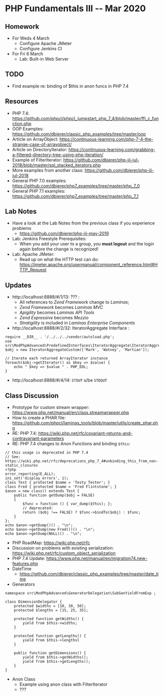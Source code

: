 # PHP Fundamentals III -- Mar 2020
## Homework
* For Weds 4 March
  * Configure Apache JMeter
  * Configure Jenkins CI
* For Fri 6 March
  * Lab: Built-in Web Server
## TODO
* Find example re: binding of $this in anon funcs in PHP 7.4

## Resources
* PHP 7.4: https://github.com/phpcl/phpcl_jumpstart_php_7_4/blob/master/ffi_c_function.php
* OOP Examples: https://github.com/dbierer/classic_php_examples/tree/master/oop
* Article on ArrayObject: https://continuous-learning.com/php-7-4-the-strange-case-of-arrayobject/
* Article on DirectoryIterator: https://continuous-learning.com/grabbing-a-filtered-directory-tree-using-php-iteration/
* Example of FilterIterator: https://github.com/dbierer/php-iii-jul-2018/blob/master/spl_stacked_iterators.php
* More examples from another class: https://github.com/dbierer/php-iii-jul-2018
* General PHP 7.0 examples: https://github.com/dbierer/php7_examples/tree/master/php_7_0
* General PHP 7.1 examples: https://github.com/dbierer/php7_examples/tree/master/php_7_1

## Lab Notes
* Have a look at the Lab Notes from the previous class if you experience problems
  * https://github.com/dbierer/php-iii-may-2019
* Lab: Jenkins Freestyle Prerequisites:
  * When you add your user to a group, you **must logout** and the login again before the change is recognized!
* Lab: Apache JMeter:
  * Read up on what the HTTP test can do: https://jmeter.apache.org/usermanual/component_reference.html#HTTP_Request

## Updates
* http://localhost:8888/#/1/13: ??? :
  * All references to _Zend Framework_ change to _Laminas_;
  * _Zend Framework_ becomes _Laminas MVC_
  * _Apigility_ becomes _Laminas API Tools_
  * _Zend Expressive_ becomes _Mezzio_
  * _Stratigility_ is included in _Laminas Enterprise Components_
* http://localhost:8888/#/2/32: IteratorAggregate Interface :
```
require __DIR__ . '/../../../vendor/autoload.php';
use src\ModPhpAdvanced\PredefinedInterfaces\IteratorAggregate\IteratorAggregateCustom;
$obj = new IteratorAggregateCustom(['Mark', 'Watney', 'Martian']);

// Iterate each returned ArrayIterator instance
foreach($obj->getIterator() as $key => $value) {
    echo " $key => $value " . PHP_EOL;
}
```
* http://localhost:8888/#/4/14: `STOUT` s/be `STDOUT`

## Class Discussion
* Prototype for custom stream wrapper: https://www.php.net/manual/en/class.streamwrapper.php
* How to create a PHAR file: https://github.com/phpcl/laminas_tools/blob/master/utils/create_phar.php
* RE: PHP 7.4: https://wiki.php.net/rfc/covariant-returns-and-contravariant-parameters
* RE: PHP 7.4 changes to Anon Functions and binding `$this`:
```
// this usage is deprecated in PHP 7.4
// See: https://wiki.php.net/rfc/deprecations_php_7_4#unbinding_this_from_non-static_closures
<?php
error_reporting(E_ALL);
ini_set('display_errors', 1);
class Test { protected $name = 'Testy Tester'; }
class Fred { protected $name = 'Fred Flintstone'; }
$anon = new class() extends Test {
    public function getDump($obj = FALSE)
    {
        $func = function () { var_dump($this); };
        // deprecated:
        return ($obj !== FALSE) ? $func->bindTo($obj) : $func;
    }
};
echo $anon->getDump()() . "\n";
echo $anon->getDump(new Fred())() . "\n";
echo $anon->getDump(NULL)() . "\n";
```
* PHP RoadMap: https://wiki.php.net/rfc
* Discussion on problems with existing serialization: https://wiki.php.net/rfc/custom_object_serialization
* PHP 7.4 Update: https://www.php.net/manual/en/migration74.new-features.php
* DateTime
  * https://github.com/dbierer/classic_php_examples/tree/master/date_time
* Generators
```
namespace src\ModPhpAdvanced\GeneratorDelegation\SubGenYieldFromExp ;

class DimensionDelegator {
    protected $widths = [10, 30, 50];
    protected $lengths = [15, 25, 35];

    protected function getWidths() {
        yield from $this->widths;
    }

    protected function getLengths() {
        yield from $this->lengthsl
    }

    public function getDimensions() {
        yield from $this->getWidths();
        yield from $this->getLengths();
    }
}
```
* Anon Class
  * Example using anon class with FilterIterator
  * ???

